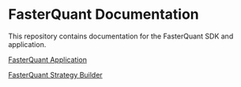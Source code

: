 # FasterQuant Documentation
This repository contains documentation for the FasterQuant SDK and application.

[FasterQuant Application](application/index.md)

[FasterQuant Strategy Builder](strategybuilder/index.md)

